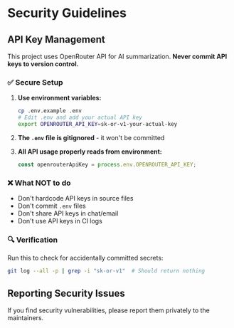 # Security Guidelines

## API Key Management

This project uses OpenRouter API for AI summarization. **Never commit API keys to version control.**

### ✅ Secure Setup

1. **Use environment variables:**
   ```bash
   cp .env.example .env
   # Edit .env and add your actual API key
   export OPENROUTER_API_KEY=sk-or-v1-your-actual-key
   ```

2. **The `.env` file is gitignored** - it won't be committed

3. **All API usage properly reads from environment:**
   ```typescript
   const openrouterApiKey = process.env.OPENROUTER_API_KEY;
   ```

### ❌ What NOT to do

- Don't hardcode API keys in source files
- Don't commit `.env` files  
- Don't share API keys in chat/email
- Don't use API keys in CI logs

### 🔍 Verification

Run this to check for accidentally committed secrets:
```bash
git log --all -p | grep -i "sk-or-v1"  # Should return nothing
```

## Reporting Security Issues

If you find security vulnerabilities, please report them privately to the maintainers.
